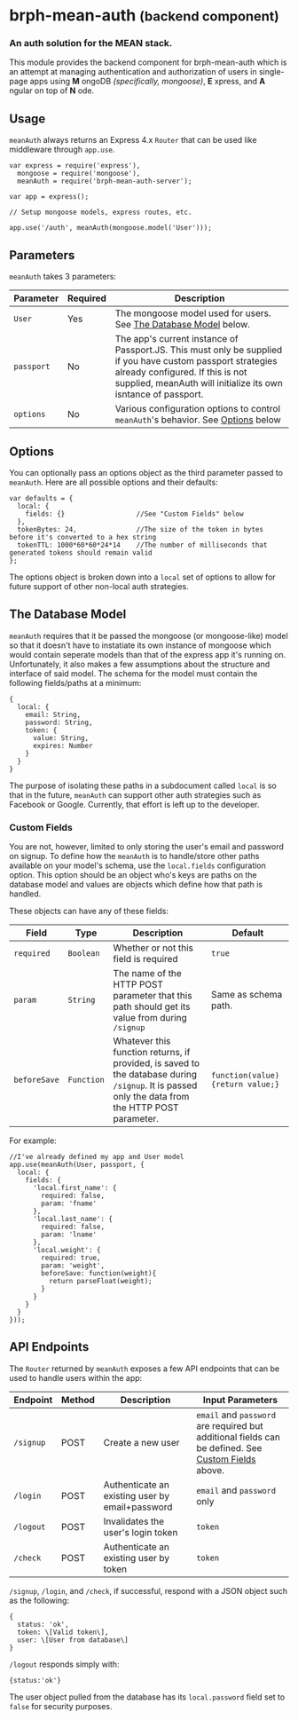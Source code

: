 # brph-mean-auth <small>(backend component)</small>
### An auth solution for the MEAN stack.

This module provides the backend component for brph-mean-auth which is an attempt at managing authentication and
authorization of users in single-page apps using **M** ongoDB *(specifically, mongoose)*, **E** xpress, and **A** ngular
on top of **N** ode.

## Usage

`meanAuth` always returns an Express 4.x `Router` that can be used like middleware through `app.use`.

    var express = require('express'),
      mongoose = require('mongoose'),
      meanAuth = require('brph-mean-auth-server');
    
    var app = express();
    
    // Setup mongoose models, express routes, etc.
    
    app.use('/auth', meanAuth(mongoose.model('User')));

## Parameters

`meanAuth` takes 3 parameters:

| Parameter | Required | Description |
| --------- | -------- | ----------- |
| `User` | Yes | The mongoose model used for users. See [The Database Model](#the-database-model) below. |
| `passport` | No | The app's current instance of Passport.JS. This must only be supplied if you have custom passport strategies already configured. If this is not supplied, meanAuth will initialize its own isntance of passport. |
| `options` | No | Various configuration options to control `meanAuth`'s behavior. See [Options](#options) below |

## Options

You can optionally pass an options object as the third parameter passed to `meanAuth`. Here are all possible options and
their defaults:

    var defaults = {
      local: {
        fields: {}                  //See "Custom Fields" below
      },
      tokenBytes: 24,               //The size of the token in bytes before it's converted to a hex string
      tokenTTL: 1000*60*60*24*14    //The number of milliseconds that generated tokens should remain valid
    };

The options object is broken down into a `local` set of options to allow for future support of other non-local auth
strategies.

## The Database Model

`meanAuth` requires that it be passed the mongoose (or mongoose-like) model so that it doesn't have to instatiate its
own instance of mongoose which would contain seperate models than that of the express app it's running on. Unfortunately,
it also makes a few assumptions about the structure and interface of said model. The schema for the model must contain
the following fields/paths at a minimum:

    {
      local: {
        email: String,
        password: String,
        token: {
          value: String,
          expires: Number
        }
      }
    }

The purpose of isolating these paths in a subdocument called `local` is so that in the future, `meanAuth` can support
other auth strategies such as Facebook or Google. Currently, that effort is left up to the developer.

### Custom Fields

You are not, however, limited to only storing the user's email and password on signup. To define how the `meanAuth` is
to handle/store other paths available on your model's schema, use the `local.fields` configuration option. This option
should be an object who's keys are paths on the database model and values are objects which define how that path is
handled.

These objects can have any of these fields:

| Field | Type | Description | Default |
| ----- | ---- | ----------- | ------- |
| `required` | `Boolean` | Whether or not this field is required | `true` |
| `param` | `String` | The name of the HTTP POST parameter that this path should get its value from during `/signup` | Same as schema path. |
| `beforeSave` | `Function` | Whatever this function returns, if provided, is saved to the database during `/signup`. It is passed only the data from the HTTP POST parameter. | `function(value){return value;}` |


For example:

    //I've already defined my app and User model
    app.use(meanAuth(User, passport, {
      local: {
        fields: {
          'local.first_name': {
            required: false,
            param: 'fname'
          },
          'local.last_name': {
            required: false,
            param: 'lname'
          },
          'local.weight': {
            required: true,
            param: 'weight',
            beforeSave: function(weight){
              return parseFloat(weight);
            }
          }
        }
      }
    }));

## API Endpoints

The `Router` returned by `meanAuth` exposes a few API endpoints that can be used to handle users within the app:

| Endpoint | Method | Description | Input Parameters |
| -------- | ------ | ----------- | ---------------- |
| `/signup` | POST | Create a new user | `email` and `password` are required but additional fields can be defined. See [Custom Fields](#custom-fields) above. |
| `/login` | POST | Authenticate an existing user by email+password | `email` and `password` only |
| `/logout` | POST | Invalidates the user's login token | `token` |
| `/check` | POST | Authenticate an existing user by token | `token` |

`/signup`, `/login`, and `/check`, if successful, respond with a JSON object such as the following:

    {
      status: 'ok',
      token: \[Valid token\],
      user: \[User from database\]
    }

`/logout` responds simply with:

    {status:'ok'}

The user object pulled from the database has its `local.password` field set to `false` for security purposes.